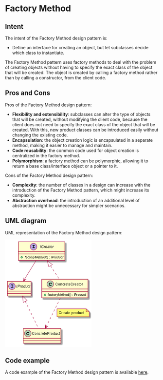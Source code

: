 # Factory Method

## Intent

The intent of the Factory Method design pattern is:

- Define an interface for creating an object, but let subclasses decide which class to instantiate.

The Factory Method pattern uses factory methods to deal with the problem of creating objects without having to specify the exact class of the object that will be created. The object is created by calling a factory method rather than by calling a constructor, from the client code.

## Pros and Cons

Pros of the Factory Method design pattern:

- **Flexibility and extensibility**: subclasses can alter the type of objects that will be created, without modifying the client code, because the client does not need to specify the exact class of the object that will be created. With this, new product classes can be introduced easily without changing the existing code.
- **Encapsulation**: the object creation logic is encapsulated in a separate method, making it easier to manage and maintain.
- **Code reusability**: the common code used for object creation is centralized in the factory method.
- **Polymorphism**: a factory method can be polymorphic, allowing it to return a base class/interface object or a pointer to it.

Cons of the Factory Method design pattern:

- **Complexity**: the number of classes in a design can increase with the introduction of the Factory Method pattern, which might increase its complexity.
- **Abstraction overhead**: the introduction of an additional level of abstraction might be unnecessary for simpler scenarios.

## UML diagram

UML representation of the Factory Method design pattern:

![](./assets/FactoryMethod_diagram.png)

## Code example

A code example of the Factory Method design pattern is available [here](./src/main.cpp).
